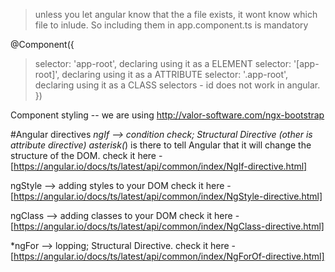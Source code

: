 > unless you let angular know that the a file exists, it wont know which file to inlude.
> So including them in app.component.ts is mandatory

@Component({
  >selector: 'app-root', declaring using it as a ELEMENT
  >selector: '[app-root]', declaring using it as a ATTRIBUTE
  >selector: '.app-root', declaring using it as a CLASS
  >selectors - id does not work in angular.
})

Component styling -- we are using http://valor-software.com/ngx-bootstrap

#Angular directives
  *ngIf   --> condition check; Structural Directive (other is attribute directive)
              asterisk(*) is there to tell Angular that it will change the structure of the
              DOM.
              check it here - [https://angular.io/docs/ts/latest/api/common/index/NgIf-directive.html]
  
  ngStyle --> adding styles to your DOM
              check it here - [https://angular.io/docs/ts/latest/api/common/index/NgStyle-directive.html]
            
  ngClass --> adding classes to your DOM
              check it here -
              [https://angular.io/docs/ts/latest/api/common/index/NgClass-directive.html]
  
  *ngFor  --> lopping; Structural Directive.
              check it here - 
              [https://angular.io/docs/ts/latest/api/common/index/NgForOf-directive.html]